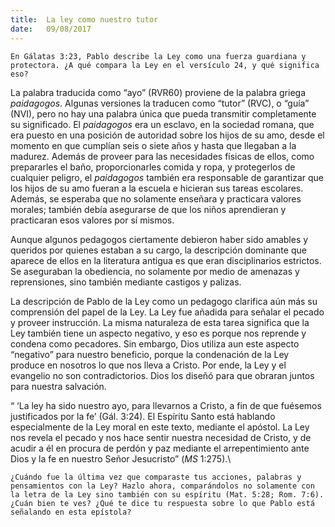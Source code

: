 ```yaml
---
title:  La ley como nuestro tutor
date:   09/08/2017
---
```


`En Gálatas 3:23, Pablo describe la Ley como una fuerza guardiana y protectora. ¿A qué compara la Ley en el versículo 24, y qué significa eso?`

La palabra traducida como “ayo” (RVR60) proviene de la palabra griega *paidagogos*. Algunas versiones la traducen como “tutor” (RVC), o “guía” (NVI), pero no hay una palabra única que pueda transmitir completamente su significado. El *paidagogos* era un esclavo, en la sociedad romana, que era puesto en una posición de autoridad sobre los hijos de su amo, desde el momento en que cumplían seis o siete años y hasta que llegaban a la madurez. Además de proveer para las necesidades físicas de ellos, como prepararles el baño, proporcionarles comida y ropa, y protegerlos de cualquier peligro, el *paidagogos* también era responsable de garantizar que los hijos de su amo fueran a la escuela e hicieran sus tareas escolares. Además, se esperaba que no solamente enseñara y practicara valores morales; también debía asegurarse de que los niños aprendieran y practicaran esos valores por sí mismos.

Aunque algunos pedagogos ciertamente debieron haber sido amables y queridos por quienes estaban a su cargo, la descripción dominante que aparece de ellos en la literatura antigua es que eran disciplinarios estrictos. Se aseguraban la obediencia, no solamente por medio de amenazas y reprensiones, sino también mediante castigos y palizas.

La descripción de Pablo de la Ley como un pedagogo clarifica aún más su comprensión del papel de la Ley. La Ley fue añadida para señalar el pecado y proveer instrucción. La misma naturaleza de esta tarea significa que la Ley también tiene un aspecto negativo, y eso es porque nos reprende y condena como pecadores. Sin embargo, Dios utiliza aun este aspecto “negativo” para nuestro beneficio, porque la condenación de la Ley produce en nosotros lo que nos lleva a Cristo. Por ende, la Ley y el evangelio no son contradictorios. Dios los diseñó para que obraran juntos para nuestra salvación.

“ ‘La ley ha sido nuestro ayo, para llevarnos a Cristo, a fin de que fuésemos justificados por la fe’ (Gál. 3:24). El Espíritu Santo está hablando especialmente de la Ley moral en este texto, mediante el apóstol. La Ley nos revela el pecado y nos hace sentir nuestra necesidad de Cristo, y de acudir a él en procura de perdón y paz mediante el arrepentimiento ante Dios y la fe en nuestro Señor Jesucristo” (*MS* 1:275).\

`¿Cuándo fue la última vez que comparaste tus acciones, palabras y pensamientos con la Ley? Hazlo ahora, comparándolos no solamente con la letra de la Ley sino también con su espíritu (Mat. 5:28; Rom. 7:6). ¿Cuán bien te ves? ¿Qué te dice tu respuesta sobre lo que Pablo está señalando en esta epístola?`